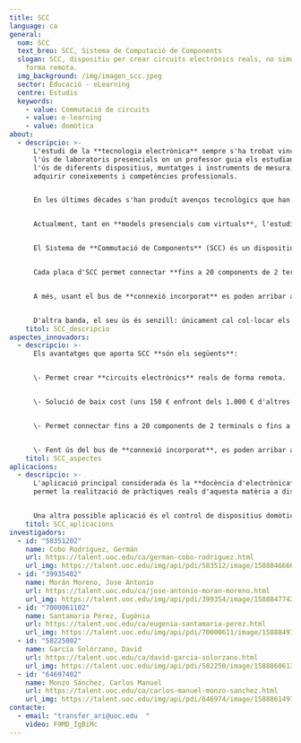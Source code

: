 ```yaml
---
title: SCC
language: ca
general:
  nom: SCC
  text_breu: SCC, Sistema de Computació de Components
  slogan: SCC, dispositiu per crear circuits electrònics reals, no simulats, de
    forma remota.
  img_background: /img/imagen_scc.jpeg
  sector: Educació - eLearning
  centre: Estudis
  keywords:
    - value: Commutació de circuits
    - value: e-learning
    - value: domòtica
about:
  - descripcio: >-
      L'estudi de la **tecnologia electrònica** sempre s'ha trobat vinculat a
      l'ús de laboratoris presencials on un professor guia els estudiants en
      l'ús de diferents dispositius, muntatges i instruments de mesura, per
      adquirir coneixements i competències professionals. 


      En les últimes dècades s'han produït avenços tecnològics que han permès canvis significatius en els models pedagògics d'ensenyament-aprenentatge, obrint la porta a l'ensenyament virtual (o a distància) de competències tecnològiques, entre les quals hi ha les de l'àmbit de l'electrònica. 


      Actualment, tant en **models presencials com virtuals**, l'estudiant s'ha convertit en l'eix fonamental del procés d'ensenyament-aprenentatge i resulta bàsic proporcionar noves eines per a l'adquisició d'aquestes competències. En conseqüència, hi ha una necessitat d'un dispositiu que resolgui almenys parcialment els problemes esmentats anteriorment. 


      El Sistema de **Commutació de Components** (SCC) és un dispositiu per crear circuits electrònics reals, no simulats, de forma remota pensat per salvar les limitacions que ofereixen actualment els productes existents com Visir. SCC busca ser una eina per a l'elecció dinàmica d'elements electrònics per crear un circuit i a un baix cost. Cada placa SCC pot estar al voltant dels 150 € mentre que en altres solucions ronda els 1.000 €. 


      Cada placa d'SCC permet connectar **fins a 20 components de 2 terminals** o fins a 10 components de 3 terminals, que es connecten a un equip de computació estàndard (PC) sense maquinari afegit, i això fa que no siguin necessaris equips concrets com National Instruments. 


      A més, usant el bus de **connexió incorporat** es poden arribar a connectar 255 matrius. 


      D'altra banda, el seu ús és senzill: únicament cal col·locar els components en la matriu, sense necessitat de connectar-los directament amb cable.
    titol: SCC_descripcio
aspectes_innovadors:
  - descripcio: >-
      Els avantatges que aporta SCC **són els següents**:


      \- Permet crear **circuits electrònics** reals de forma remota. 


      \- Solució de baix cost (uns 150 € enfront dels 1.000 € d'altres solucions). 


      \- Permet connectar fins a 20 components de 2 terminals o fins a 10 components de 3 terminals, sense maquinari afegit.


      \- Fent ús del bus de **connexió incorporat**, es poden arribar a connectar fins a 255 matrius de components.
    titol: SCC_aspectes 
aplicacions:
  - descripcio: >-
      L'aplicació principal considerada és la **docència d'electrònica**, que
      permet la realització de pràctiques reals d'aquesta matèria a distància. 


      Una altra possible aplicació és el control de dispositius domòtics.
    titol: SCC_aplicacions
investigadors:
  - id: "58351202"
    name: Cobo Rodríguez, Germán
    url: https://talent.uoc.edu/ca/german-cobo-rodriguez.html
    url_img: https://talent.uoc.edu/img/api/pdi/583512/image/1588846666246
  - id: "39935402"
    name: Morán Moreno, Jose Antonio
    url: https://talent.uoc.edu/ca/jose-antonio-moran-moreno.html
    url_img: https://talent.uoc.edu/img/api/pdi/399354/image/1588847742038
  - id: "7000061102"
    name: Santamaria Pérez, Eugènia
    url: https://talent.uoc.edu/ca/eugenia-santamaria-perez.html
    url_img: https://talent.uoc.edu/img/api/pdi/70000611/image/1588849761330
  - id: "58225002"
    name: García Solórzano, David
    url: https://talent.uoc.edu/ca/david-garcia-solorzano.html
    url_img: https://talent.uoc.edu/img/api/pdi/582250/image/1588860613822
  - id: "64697402"
    name: Monzo Sánchez, Carlos Manuel
    url: https://talent.uoc.edu/ca/carlos-manuel-monzo-sanchez.html
    url_img: https://talent.uoc.edu/img/api/pdi/646974/image/1588861497239
contacte:
  - email: "transfer_ari@uoc.edu  "
    video: F9MD_IgBiMc
---
```

